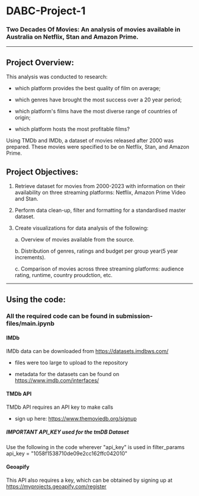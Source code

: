 # DABC-Project-1
### Two Decades Of Movies: An analysis of movies available in Australia on Netflix, Stan and Amazon Prime.
----

## Project Overview:

This analysis was conducted to research:

- which platform provides the best quality of film on average;

- which genres have brought the most success over a 20 year period;

- which platform's films have the most diverse range of countries of origin;

- which platform hosts the most profitable films?

Using TMDb and IMDb, a dataset of movies released after 2000 was prepared. These movies were specified to be on Netflix, Stan, and Amazon Prime.

## Project Objectives:

1. Retrieve dataset for movies from 2000-2023 with information on their availability on three streaming platforms: Netflix, Amazon Prime Video and Stan.  

2. Perform data clean-up, filter and formatting for a standardised master dataset.  

3. Create visualizations for data analysis of the following:  

	a. Overview of movies available from the source. 
	
	b. Distribution of genres, ratings and budget per group year(5 year increments). 
	
	c. Comparison of movies across three streaming platforms: audience rating, runtime, country proudction, etc.   

----

## Using the code:

### All the required code can be found in submission-files/main.ipynb

#### IMDb

IMDb data can be downloaded from https://datasets.imdbws.com/

- files were too large to upload to the repository

- metadata for the datasets can be found on https://www.imdb.com/interfaces/


#### TMDb API

TMDb API requires an API key to make calls

- sign up here: https://www.themoviedb.org/signup

##### IMPORTANT API_KEY used for the tmDB Dataset ####
Use the following in the code wherever "api_key" is used in filter_params
api_key = "1058f1538710de09e2cc162ffc042010"


#### Geoapify

This API also requires a key, which can be obtained by signing up at https://myprojects.geoapify.com/register

